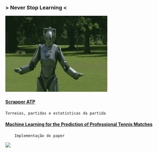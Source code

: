 ### > Never Stop Learning <
![](https://raw.githubusercontent.com/suzanaph/predicao-em-jogos-de-tenis/master/robotgif.gif)


#### [Scrapper ATP](https://github.com/serve-and-volley/atp-world-tour-tennis-data) 
    Torneios, partidas e estatísticas da partida
    
#### [Machine Learning for the Prediction of Professional Tennis Matches](https://github.com/okh1/tennis-prediction)
        Implementação do paper




![](https://github.com/suzanaph/predicao-em-jogos-de-tenis/blob/master/djokovic.gif?raw=true)


